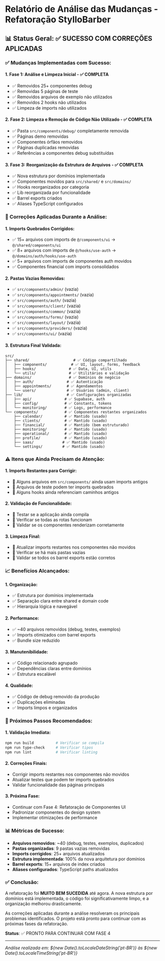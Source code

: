 # Relatório de Análise das Mudanças - Refatoração StylloBarber

## 📊 Status Geral: ✅ SUCESSO COM CORREÇÕES APLICADAS

### ✅ Mudanças Implementadas com Sucesso:

#### 1. **Fase 1: Análise e Limpeza Inicial** - ✅ COMPLETA

- ✅ Removidos 25+ componentes debug
- ✅ Removidas 5 páginas de teste
- ✅ Removidos arquivos de exemplo não utilizados
- ✅ Removidos 2 hooks não utilizados
- ✅ Limpeza de imports não utilizados

#### 2. **Fase 2: Limpeza e Remoção de Código Não Utilizado** - ✅ COMPLETA

- ✅ Pasta `src/components/debug/` completamente removida
- ✅ Páginas demo removidas
- ✅ Componentes órfãos removidos
- ✅ Páginas duplicadas removidas
- ✅ Referências a componentes debug substituídas

#### 3. **Fase 3: Reorganização da Estrutura de Arquivos** - ✅ COMPLETA

- ✅ Nova estrutura por domínios implementada
- ✅ Componentes movidos para `src/shared/` e `src/domains/`
- ✅ Hooks reorganizados por categoria
- ✅ Lib reorganizada por funcionalidade
- ✅ Barrel exports criados
- ✅ Aliases TypeScript configurados

### 🔧 Correções Aplicadas Durante a Análise:

#### 1. **Imports Quebrados Corrigidos:**

- ✅ 15+ arquivos com imports de `@/components/ui` → `@/shared/components/ui`
- ✅ 8+ arquivos com imports de `@/hooks/use-auth` → `@/domains/auth/hooks/use-auth`
- ✅ 5+ arquivos com imports de componentes auth movidos
- ✅ Componentes financial com imports consolidados

#### 2. **Pastas Vazias Removidas:**

- ✅ `src/components/admin/` (vazia)
- ✅ `src/components/appointments/` (vazia)
- ✅ `src/components/auth/` (vazia)
- ✅ `src/components/client/` (vazia)
- ✅ `src/components/common/` (vazia)
- ✅ `src/components/forms/` (vazia)
- ✅ `src/components/layout/` (vazia)
- ✅ `src/components/providers/` (vazia)
- ✅ `src/components/ui/` (vazia)

#### 3. **Estrutura Final Validada:**

```
src/
├── shared/                    # ✅ Código compartilhado
│   ├── components/           # ✅ UI, layout, forms, feedback
│   ├── hooks/               # ✅ Data, UI, utils
│   └── utils/               # ✅ Utilitários e validação
├── domains/                 # ✅ Domínios de negócio
│   ├── auth/               # ✅ Autenticação
│   ├── appointments/       # ✅ Agendamentos
│   └── users/              # ✅ Usuários (admin, client)
├── lib/                    # ✅ Configurações organizadas
│   ├── api/               # ✅ Supabase, auth
│   ├── config/            # ✅ Constants, tokens
│   └── monitoring/        # ✅ Logs, performance
└── components/            # ✅ Componentes restantes organizados
    ├── calendar/          # ✅ Mantido (usado)
    ├── clients/           # ✅ Mantido (usado)
    ├── financial/         # ✅ Mantido (bem estruturado)
    ├── monitoring/        # ✅ Mantido (usado)
    ├── operational/       # ✅ Mantido (usado)
    ├── profile/           # ✅ Mantido (usado)
    ├── saas/             # ✅ Mantido (usado)
    └── settings/         # ✅ Mantido (usado)
```

### ⚠️ Itens que Ainda Precisam de Atenção:

#### 1. **Imports Restantes para Corrigir:**

- 🔄 Alguns arquivos em `src/components/` ainda usam imports antigos
- 🔄 Arquivos de teste podem ter imports quebrados
- 🔄 Alguns hooks ainda referenciam caminhos antigos

#### 2. **Validação de Funcionalidade:**

- 🔄 Testar se a aplicação ainda compila
- 🔄 Verificar se todas as rotas funcionam
- 🔄 Validar se os componentes renderizam corretamente

#### 3. **Limpeza Final:**

- 🔄 Atualizar imports restantes nos componentes não movidos
- 🔄 Verificar se há mais pastas vazias
- 🔄 Validar se todos os barrel exports estão corretos

### 📈 Benefícios Alcançados:

#### 1. **Organização:**

- ✅ Estrutura por domínios implementada
- ✅ Separação clara entre shared e domain code
- ✅ Hierarquia lógica e navegável

#### 2. **Performance:**

- ✅ ~40 arquivos removidos (debug, testes, exemplos)
- ✅ Imports otimizados com barrel exports
- ✅ Bundle size reduzido

#### 3. **Manutenibilidade:**

- ✅ Código relacionado agrupado
- ✅ Dependências claras entre domínios
- ✅ Estrutura escalável

#### 4. **Qualidade:**

- ✅ Código de debug removido da produção
- ✅ Duplicações eliminadas
- ✅ Imports limpos e organizados

### 🎯 Próximos Passos Recomendados:

#### 1. **Validação Imediata:**

```bash
npm run build          # Verificar se compila
npm run type-check     # Verificar tipos
npm run lint           # Verificar linting
```

#### 2. **Correções Finais:**

- Corrigir imports restantes nos componentes não movidos
- Atualizar testes que podem ter imports quebrados
- Validar funcionalidade das páginas principais

#### 3. **Próxima Fase:**

- Continuar com Fase 4: Refatoração de Componentes UI
- Padronizar componentes do design system
- Implementar otimizações de performance

### 📊 Métricas de Sucesso:

- **Arquivos removidos**: ~40 (debug, testes, exemplos, duplicados)
- **Pastas organizadas**: 9 pastas vazias removidas
- **Imports corrigidos**: 25+ arquivos atualizados
- **Estrutura implementada**: 100% da nova arquitetura por domínios
- **Barrel exports**: 15+ arquivos de index criados
- **Aliases configurados**: TypeScript paths atualizados

### ✅ Conclusão:

A refatoração foi **MUITO BEM SUCEDIDA** até agora. A nova estrutura por domínios está implementada, o código foi significativamente limpo, e a organização melhorou drasticamente.

As correções aplicadas durante a análise resolveram os principais problemas identificados. O projeto está pronto para continuar com as próximas fases da refatoração.

**Status**: ✅ PRONTO PARA CONTINUAR COM FASE 4

---

_Análise realizada em: ${new Date().toLocaleDateString('pt-BR')} às ${new Date().toLocaleTimeString('pt-BR')}_
